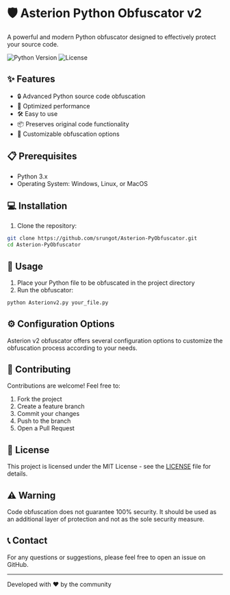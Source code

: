 # 🛡️ Asterion Python Obfuscator v2

A powerful and modern Python obfuscator designed to effectively protect your source code.

![Python Version](https://img.shields.io/badge/Python-3.x-blue.svg)
![License](https://img.shields.io/badge/License-MIT-green.svg)

## ✨ Features

- 🔒 Advanced Python source code obfuscation
- 🚀 Optimized performance
- 🛠️ Easy to use
- 📦 Preserves original code functionality
- 🔧 Customizable obfuscation options

## 📋 Prerequisites

- Python 3.x
- Operating System: Windows, Linux, or MacOS

## 💻 Installation

1. Clone the repository:
```bash
git clone https://github.com/srungot/Asterion-PyObfuscator.git
cd Asterion-PyObfuscator
```

## 🚀 Usage

1. Place your Python file to be obfuscated in the project directory
2. Run the obfuscator:
```bash
python Asterionv2.py your_file.py
```

## ⚙️ Configuration Options

Asterion v2 obfuscator offers several configuration options to customize the obfuscation process according to your needs.

## 🤝 Contributing

Contributions are welcome! Feel free to:
1. Fork the project
2. Create a feature branch
3. Commit your changes
4. Push to the branch
5. Open a Pull Request

## 📄 License

This project is licensed under the MIT License - see the [LICENSE](LICENSE) file for details.

## ⚠️ Warning

Code obfuscation does not guarantee 100% security. It should be used as an additional layer of protection and not as the sole security measure.

## 📞 Contact

For any questions or suggestions, please feel free to open an issue on GitHub.

---
Developed with ❤️ by the community 
